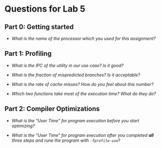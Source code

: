 # Questions for Lab 5

## Part 0: Getting started

* *What is the name of the processor which you used for this assignment?*

Part 1: Profiling
---------------------

* *What is the IPC of the utility in our use case? Is it good?*
* *What is the fraction of mispredicted branches? Is it acceptable?*
* *What is the rate of cache misses? How do you feel about this number?*

* *Which two functions take most of the execution time? What do they do?*

Part 2: Compiler Optimizations
------------------------------

* *What is the "User Time" for program execution before you start optimizing?*

* *What is the "User Time" for program execution after you completed **all** three steps and rune the program with `-fprofile-use`*?
